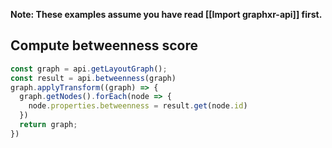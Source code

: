 **Note: These examples assume you have read [[Import graphxr-api]] first.**

## Compute betweenness score
```javascript
const graph = api.getLayoutGraph();
const result = api.betweenness(graph)
graph.applyTransform((graph) => {
  graph.getNodes().forEach(node => {
    node.properties.betweenness = result.get(node.id)
  })
  return graph;
}) 
```